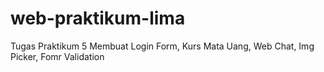 # web-praktikum-lima
Tugas Praktikum 5 Membuat Login Form, Kurs Mata Uang, Web Chat, Img Picker, Fomr Validation
